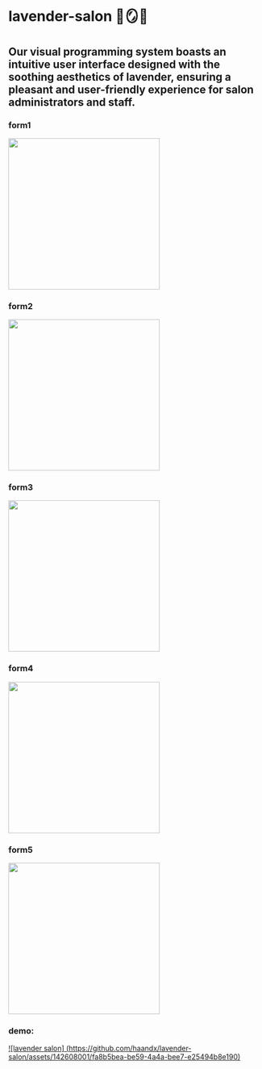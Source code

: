 # lavender-salon 🌿🪞💜
## Our visual programming system boasts an intuitive user interface designed with the soothing aesthetics of lavender, ensuring a pleasant and user-friendly experience for salon administrators and staff.

### form1
<img src= "https://github.com/haandx/lavender-salon/assets/142608001/6ee5367e-9cb9-443f-af99-5be9be00eb90" width = "300">

### form2
<img src= "https://github.com/haandx/lavender-salon/assets/142608001/0238dac8-2b1b-40fd-941b-03dea7dd31a0" width = "300">

### form3 
<img src= "https://github.com/haandx/lavender-salon/assets/142608001/8614b458-bd26-4f1e-a824-f092849bdb6b" width = "300">

### form4
<img src= "https://github.com/haandx/lavender-salon/assets/142608001/e125375d-308e-40e4-ad3b-7cf207773b2c" width = "300">

### form5
<img src= "https://github.com/haandx/lavender-salon/assets/142608001/fa8b5bea-be59-4a4a-bee7-e25494b8e190" width = "300">


### demo: 


[![lavender salon] (https://github.com/haandx/lavender-salon/assets/142608001/fa8b5bea-be59-4a4a-bee7-e25494b8e190)](https://youtu.be/ZzFg5cWsh0E?si=DMdskLhfSjrpJbFq)




